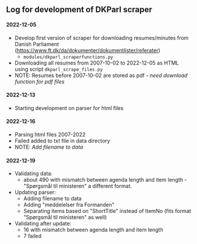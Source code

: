 ## Log for development of DKParl scraper

#### 2022-12-05
- Develop first version of scraper for downloading resumes/minutes from Danish Parliament (https://www.ft.dk/da/dokumenter/dokumentlister/referater)
    - `modules/dkparl_scraperfunctions.py`
- Downloading all resumes from 2007-10-02 to 2022-12-05 as HTML using script `dkparl_scrape_files.py`
- NOTE: Resumes before 2007-10-02 are stored as pdf - *need download function for pdf files*


#### 2022-12-13
- Starting development on parser for html files

#### 2022-12-16
- Parsing html files 2007-2022
- Failed added to txt file in data directory
- NOTE: *Add filename to data*

#### 2022-12-19
- Validating data:
    - about 490 with mismatch between agenda length and item length - "Spørgsmål til ministeren" a different format.
- Updating parser:
    - Adding filename to data
    - Adding "meddelelser fra Formanden"
    - Separating items based on "ShortTitle" instead of ItemNo (fits format "Spørgsmål til ministeren" as well)
- Validating after update:
    - 16 with mismatch between agenda length and item length
    - 7 failed